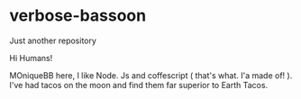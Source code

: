 # verbose-bassoon
Just another repository



Hi Humans!

MOniqueBB here, I like Node. Js and coffescript ( that's what. I'a made of! ). I've had tacos on the moon and find them far superior to Earth Tacos.

